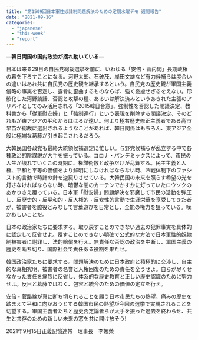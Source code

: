 ```yaml
---
title: "第1509回日本軍性奴隷制問題解決のための定期水曜デモ 週間報告"
date: "2021-09-16"
categories: 
  - "japanese"
  - "this-week"
  - "report"
---
```


**―韓日両国の国内政治が揺れ動いている―**

日本は来る29日の自民党総裁選挙を前に、いわゆる「安倍・菅内閣」長期政権の幕を下ろすことになる。河野太郎、石破茂、岸田文雄など有力候補らは度合いの違いはあれ共に自民党の歴史観を継承するという。自民党の歴史観が軍国主義侵略の事実を否定し、露骨に歪曲するものならば、強く憂慮せざるをえない。形骸化した河野談話、否認と攻撃の種、あるいは解決済みというあきれた主張のアリバイとしてのみ活用される「2015韓日合意」、強制性を否認した閣議決定、教科書から「従軍慰安婦」と「強制連行」という表現を削除する閣議決定、そのどれもが東アジアの平和からははるか遠い。何より極右歴史修正主義者である高市早苗が総裁に選出されるようなことがあれば、韓日関係はもちろん、東アジア全般に極端な葛藤が引き起こされるだろう。

大韓民国各政党も最終大統領候補選定に忙しい。与野党候補らが乱立する中で各種政治的陰謀説が大手を振っている。コロナ・パンデミックスによって、市民の人生が壊れていくこの時期に、権謀術数と政争だけが乱舞する。民主主義と人権、平和と平等の価値をより鮮明にしなければならない時、冷戦体制下のファシスト的言動で時計の針を逆戻りさせている。大韓民国の未来を照らす希望の光を灯さなければならない時、暗鬱な闇のカーテンでかすかに灯っていたロウソクのあかりさえ覆っている。日本軍「慰安婦」問題解決を邪魔して市民の活動を弾圧し、反歴史的・反平和的・反人権的・反女性的言動で生涯栄華を享受してきた者が、被害者を脇役とみなして言葉遊びを日常とし、全能の権力を狙っている。嘆かわしいことだ。

日本の政治家たちに要求する。取り戻すことのできない過去の犯罪事実を具体的に認定して反省せよ。覆すことのできない明確で公式的な方法で日本軍性的奴隷制被害者に謝罪し、法的賠償を行え。無責任な否認の政治を中断し、軍国主義の歴史を断ち切り、国際社会で責任ある役割を果たせ。 

韓国政治家たちに要求する。問題解決のために日本政府と積極的に交渉し、自主的な真相究明、被害者の名誉と人権回復のための責任を全うせよ。自らが尽くせなかった責任を痛烈に反省し、体系的な歴史教育と正しい歴史認識のために努力せよ。反目と葛藤ではなく、包容と統合のための価値の定立を行え。

安倍・菅路線が真に断ち切られることを願う日本市民たちの熱望、痛みの歴史を踏まえて平和に向かおうとする韓国市民の熱望が今回の選挙で実現されることを切望する。軍国主義者たちと歴史否定論者らが大手を振った過去を終わらせ、共生と共存のための新しい未来の窓を共に開け放そう!

2021年9月15日正義記憶連帯　理事長　李娜榮
